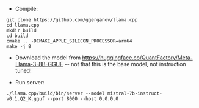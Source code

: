 

* Compile:

```
git clone https://github.com/ggerganov/llama.cpp
cd llama.cpp
mkdir build
cd build
cmake .. -DCMAKE_APPLE_SILICON_PROCESSOR=arm64 
make -j 8
```

* Download the model from <https://huggingface.co/QuantFactory/Meta-Llama-3-8B-GGUF> -- not that this is the base model, not instruction tuned!

* Run server:

```
./llama.cpp/build/bin/server --model mistral-7b-instruct-v0.1.Q2_K.gguf --port 8000 --host 0.0.0.0
```